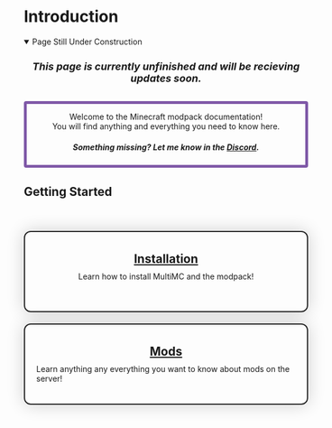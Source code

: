 # Introduction

<details class="benjiwarning" open="">
<summary>Page Still Under Construction</summary>
<div align="center" style="font-size: large;">
<h5>This page is currently unfinished and will be recieving updates soon.</h5>
</div>
</details>

<div style="border: 5px solid  #7f58a7; border-radius: 4px;">
<p align="center">Welcome to the Minecraft modpack documentation!<br/>
You will find anything and everything you need to know here.
</p>
<h5 align="center"> Something missing? Let me know in the <a href="https://discord.gg/FhHhzC9SWc" target="_blank">Discord</a>.</h5>
</div>

## Getting Started

<div class="row" style="  display: grid;
  grid-template-columns: repeat(auto-fit, minmax(300px, 1fr));
  grid-gap: 20px;
  max-width: 1280px;
  margin: 0 auto;
  padding: 40px 0;">
<div class="col-md-4 col-morning" style="display: flex;
  flex-direction: column;
  align-items: center;
  padding: 20px;
  min-height: 100px;
  border: 2px solid  #212121;
  box-shadow: 0 0px 30px 0 rgba(0, 0, 0, 0.19);
  border-radius: 12px;">
<h2 style="font-weight: 900; padding-top: 15px; margin: 0px;"><b><a href="./Installation/">Installation</a></b></h2>
<p style="margin-top: 10px;">Learn how to install MultiMC and the modpack!</p>
</div>

<div class="col-md-4 col-morning" style="display: flex;
  flex-direction: column;
  align-items: center;
  padding: 20px;
  min-height: 100px;
  border: 2px solid  #212121;
  box-shadow: 0 0px 30px 0 rgba(0, 0, 0, 0.19);
  border-radius: 12px;">
<h2 style="font-weight: 900; padding-top: 15px; margin: 0px;"><b><a href="./Mods/">Mods</a></b></h2>
<p style="margin-top: 10px;">Learn anything any everything you want to know about mods on the server!</p>
</div>

</div>